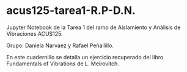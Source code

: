 # acus125-tarea1-R.P-D.N.
Jupyter Notebook de la Tarea 1 del ramo de Aislamiento y Análisis de Vibraciones ACUS125.

Grupo: Daniela Narváez y Rafael Peñailillo.

En este cuadernillo se detalla un ejercicio recuperado del libro Fundamentals of Vibrations de L. Meirovitch.
